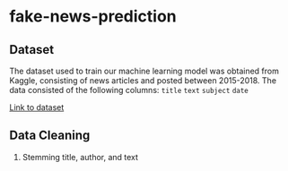 # fake-news-prediction

## Dataset
The dataset used to train our machine learning model was obtained from Kaggle, consisting of news articles and posted between 2015-2018.
The data consisted of the following columns:
`title` `text` `subject` `date`

<a href="https://www.kaggle.com/clmentbisaillon/fake-and-real-news-dataset">Link to dataset</a>


## Data Cleaning
1. Stemming title, author, and text
